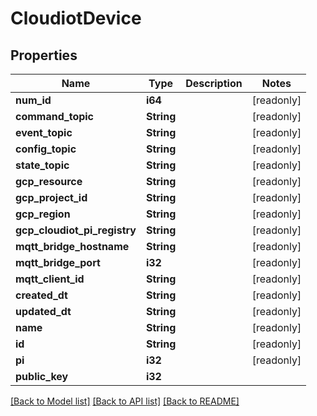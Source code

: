 # CloudiotDevice

## Properties

Name | Type | Description | Notes
------------ | ------------- | ------------- | -------------
**num_id** | **i64** |  | [readonly]
**command_topic** | **String** |  | [readonly]
**event_topic** | **String** |  | [readonly]
**config_topic** | **String** |  | [readonly]
**state_topic** | **String** |  | [readonly]
**gcp_resource** | **String** |  | [readonly]
**gcp_project_id** | **String** |  | [readonly]
**gcp_region** | **String** |  | [readonly]
**gcp_cloudiot_pi_registry** | **String** |  | [readonly]
**mqtt_bridge_hostname** | **String** |  | [readonly]
**mqtt_bridge_port** | **i32** |  | [readonly]
**mqtt_client_id** | **String** |  | [readonly]
**created_dt** | **String** |  | [readonly]
**updated_dt** | **String** |  | [readonly]
**name** | **String** |  | [readonly]
**id** | **String** |  | [readonly]
**pi** | **i32** |  | [readonly]
**public_key** | **i32** |  | 

[[Back to Model list]](../README.md#documentation-for-models) [[Back to API list]](../README.md#documentation-for-api-endpoints) [[Back to README]](../README.md)


